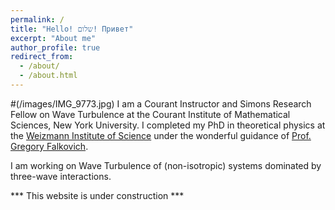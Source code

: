 ```yaml
---
permalink: /
title: "Hello! שלום! Привет"
excerpt: "About me"
author_profile: true
redirect_from: 
  - /about/
  - /about.html
---
```

#(/images/IMG_9773.jpg)
I am a Courant Instructor and Simons Research Fellow on Wave Turbulence at the Courant Institute of Mathematical Sciences, New York University.
I completed my PhD in theoretical physics at the [Weizmann Institute of Science](https://www.weizmann.ac.il/pages/) under the wonderful guidance of [Prof. Gregory Falkovich](https://www.weizmann.ac.il/complex/falkovich/home).

I am working on Wave Turbulence of (non-isotropic) systems dominated by three-wave interactions. 


*** This website is under construction ***
